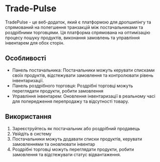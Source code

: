 # Trade-Pulse
TradePulse - це веб-додаток, який є платформою для дропшипінгу та спрямований на полегшення транзакцій між постачальниками та роздрібними торговцями. Ця платформа спрямована на оптимізацію процесу пошуку продуктів, виконання замовлень та управління інвентарем для обох сторін.
<h2>Особливості</h2>
<ul>
<li>Панель постачальника: Постачальники можуть керувати списками своїх продуктів, відстежувати замовлення та контролювати рівень інвентаризації.</li>
<li>Панель роздрібного торговця: Роздрібні торговці можуть переглядати продукти, робити замовлення</li>
<li>Управління інвентарем: Оновлення інвентаризації в реальному часі для попередження перепродажу та відсутності товару.</li>
</ul>

<h2>Використання</h2>
<ol>
<li>Зареєструйтесь як постачальник або роздрібний продавець</li>
<li>Увійдіть в систему</li>
<li> Постачальники можуть додавати списки продуктів, керувати замовленнями та оновлювати інвентар</li>
<li>Роздрібні торговці можуть переглядати продукти, робити замовлення та відстежувати статус відвантаження.</li>
</ol>
